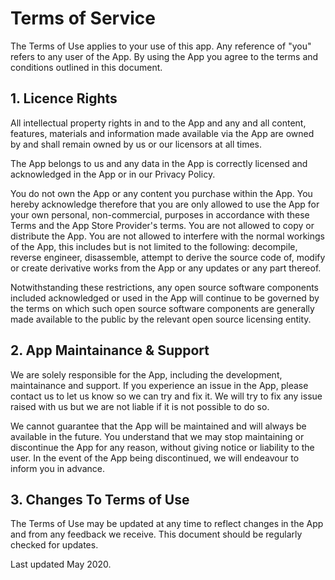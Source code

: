 <h1>Terms of Service</h1>

<p>The Terms of Use applies to your use of this app. Any reference of "you" refers to any user of the App. By using the App you agree to the terms and conditions outlined in this document.</p>

<h2>1. Licence Rights</h2>

<p>All intellectual property rights in and to the App and any and all content, features, materials and information made available via the App are owned by and shall remain owned by us or our licensors at all times.
<p>The App belongs to us and any data in the App is correctly licensed and acknowledged in the App or in our Privacy Policy.</p> 
<p>You do not own the App or any content you purchase within the App. You hereby acknowledge therefore that you are only allowed to use the App for your own personal, non-commercial, purposes in accordance with these Terms and the App Store Provider's terms. You are not allowed to copy or distribute the App. You are not allowed to interfere with the normal workings of the App, this includes but is not limited to the following: decompile, reverse engineer, disassemble, attempt to derive the source code of, modify or create derivative works from the App or any updates or any part thereof.</p>

<p>Notwithstanding these restrictions, any open source software components included acknowledged or used in the App will continue to be governed by the terms on which such open source software components are generally made available to the public by the relevant open source licensing entity.</p>

<h2>2. App Maintainance & Support</h2>

<p>We are solely responsible for the App, including the development, maintainance and support. If you experience an issue in the App, please contact us to let us know so we can try and fix it. We will try to fix any issue raised with us but we are not liable if it is not possible to do so.</p>
<p>We cannot guarantee that the App will be maintained and will always be available in the future. You understand that we may stop maintaining or discontinue the App for any reason, without giving notice or liability to the user. In the event of the App being discontinued, we will endeavour to inform you in advance.</p>

<h2>3. Changes To Terms of Use</h2>

<p>The Terms of Use may be updated at any time to reflect changes in the App and from any feedback we receive. This document should be regularly checked for updates.</p>

Last updated May 2020.

